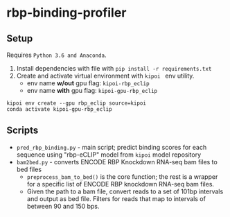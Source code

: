 # rbp-binding-profiler

## Setup
Requires `Python 3.6 and Anaconda`.

1. Install dependencies with file with `pip install -r requirements.txt`
2. Create and activate virtual environment with `kipoi ` env utility.
    - env name **w/out** gpu flag: `kipoi-rbp_eclip`
    - env name **with** gpu flag:  `kipoi-gpu-rbp_eclip`
```
kipoi env create --gpu rbp_eclip source=kipoi
conda activate kipoi-gpu-rbp_eclip
```

## Scripts

- `pred_rbp_binding.py` - main script; predict binding scores for each sequence using "rbp-eCLIP" model from `kipoi` model repository
- `bam2bed.py` - converts ENCODE RBP Knockdown RNA-seq bam files to bed files
    - `preprocess_bam_to_bed()` is the core function; the rest is a wrapper for a specific list of ENCODE RBP knockdown RNA-seq bam files.
    - Given the path to a bam file, convert reads to a set of 101bp intervals and output as bed file. Filters for reads that map to intervals of between 90 and 150 bps.
